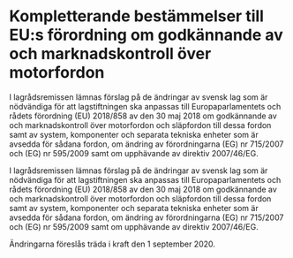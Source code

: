 # Kompletterande bestämmelser till EU:s förordning om godkännande av och marknadskontroll över motorfordon

I lagrådsremissen lämnas förslag på de ändringar av svensk lag som är nödvändiga för att lagstiftningen ska anpassas till Europaparlamentets och rådets förordning (EU) 2018/858 av den 30 maj 2018 om godkännande av och marknadskontroll över motorfordon och släpfordon till dessa fordon samt av system, komponenter och separata tekniska enheter som är avsedda för sådana fordon, om ändring av förordningarna (EG) nr 715/2007 och (EG) nr 595/2009 samt om upphävande av direktiv 2007/46/EG.

I lagrådsremissen lämnas förslag på de ändringar av svensk lag som är nödvändiga för att lagstiftningen ska anpassas till Europaparlamentets och rådets förordning (EU) 2018/858 av den 30 maj 2018 om godkännande av och marknadskontroll över motorfordon och släpfordon till dessa fordon samt av system, komponenter och separata tekniska enheter som är avsedda för sådana fordon, om ändring av förordningarna (EG) nr 715/2007 och (EG) nr 595/2009 samt om upphävande av direktiv 2007/46/EG.

Ändringarna föreslås träda i kraft den 1 september 2020.
